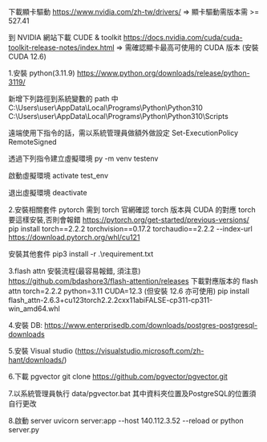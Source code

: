 下載顯卡驅動
https://www.nvidia.com/zh-tw/drivers/
=> 顯卡驅動需版本需 >= 527.41

到 NVIDIA 網站下載 CUDE & toolkit
https://docs.nvidia.com/cuda/cuda-toolkit-release-notes/index.html
=> 需確認顯卡最高可使用的 CUDA 版本 (安裝 CUDA 12.6)

1.安裝 python(3.11.9)
https://www.python.org/downloads/release/python-3119/

新增下列路徑到系統變數的 path 中
C:\Users\user\AppData\Local\Programs\Python\Python310
C:\Users\user\AppData\Local\Programs\Python\Python310\Scripts

遠端使用下指令的話，需以系統管理員做額外做設定
Set-ExecutionPolicy RemoteSigned

透過下列指令建立虛擬環境
py -m venv testenv

啟動虛擬環境
activate test_env

退出虛擬環境
deactivate

2.安裝相關套件
pytorch 需到 torch 官網確認 torch 版本與 CUDA 的對應
torch 要這樣安裝,否則會報錯
https://pytorch.org/get-started/previous-versions/
pip install torch==2.2.2 torchvision==0.17.2 torchaudio==2.2.2 --index-url https://download.pytorch.org/whl/cu121

安裝其他套件
pip3 install -r .\requirement.txt

3.flash attn 安裝流程(最容易報錯, 須注意)
https://github.com/bdashore3/flash-attention/releases
下載對應版本的 flash attn
torch=2.2.2
python=3.11
CUDA=12.3 (但安裝 12.6 亦可使用)
pip install flash_attn-2.6.3+cu123torch2.2.2cxx11abiFALSE-cp311-cp311-win_amd64.whl

4.安裝 DB: https://www.enterprisedb.com/downloads/postgres-postgresql-downloads

5.安裝 Visual studio (https://visualstudio.microsoft.com/zh-hant/downloads/)

6.下載 pgvector
git clone https://github.com/pgvector/pgvector.git

7.以系統管理員執行 data/pgvector.bat
其中資料夾位置及PostgreSQL的位置須自行更改

8.啟動 server
uvicorn server:app --host 140.112.3.52 --reload or python server.py
